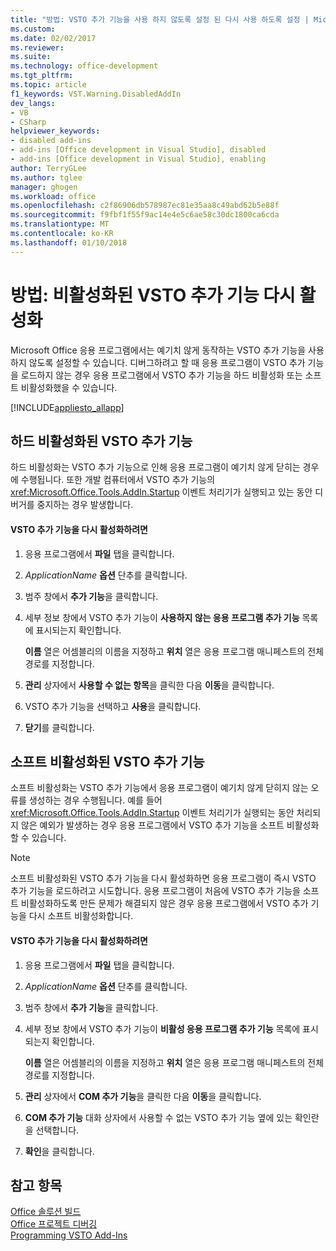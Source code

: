 ```yaml
---
title: "방법: VSTO 추가 기능을 사용 하지 않도록 설정 된 다시 사용 하도록 설정 | Microsoft Docs"
ms.custom: 
ms.date: 02/02/2017
ms.reviewer: 
ms.suite: 
ms.technology: office-development
ms.tgt_pltfrm: 
ms.topic: article
f1_keywords: VST.Warning.DisabledAddIn
dev_langs:
- VB
- CSharp
helpviewer_keywords:
- disabled add-ins
- add-ins [Office development in Visual Studio], disabled
- add-ins [Office development in Visual Studio], enabling
author: TerryGLee
ms.author: tglee
manager: ghogen
ms.workload: office
ms.openlocfilehash: c2f86906db578987ec81e35aa8c49abd62b5e88f
ms.sourcegitcommit: f9fbf1f55f9ac14e4e5c6ae58c30dc1800ca6cda
ms.translationtype: MT
ms.contentlocale: ko-KR
ms.lasthandoff: 01/10/2018
---
```

# <a name="how-to-re-enable-a-vsto-add-in-that-has-been-disabled"></a>방법: 비활성화된 VSTO 추가 기능 다시 활성화
  Microsoft Office 응용 프로그램에서는 예기치 않게 동작하는 VSTO 추가 기능을 사용하지 않도록 설정할 수 있습니다. 디버그하려고 할 때 응용 프로그램이 VSTO 추가 기능을 로드하지 않는 경우 응용 프로그램에서 VSTO 추가 기능을 하드 비활성화 또는 소프트 비활성화했을 수 있습니다.  
  
 [!INCLUDE[appliesto_allapp](../vsto/includes/appliesto-allapp-md.md)]  
  
## <a name="hard-disabled-vsto-add-ins"></a>하드 비활성화된 VSTO 추가 기능  
 하드 비활성화는 VSTO 추가 기능으로 인해 응용 프로그램이 예기치 않게 닫히는 경우에 수행됩니다. 또한 개발 컴퓨터에서 VSTO 추가 기능의 <xref:Microsoft.Office.Tools.AddIn.Startup> 이벤트 처리기가 실행되고 있는 동안 디버거를 중지하는 경우 발생합니다.  
  
#### <a name="to-re-enable-a-vsto-add-in"></a>VSTO 추가 기능을 다시 활성화하려면  
  
1.  응용 프로그램에서 **파일** 탭을 클릭합니다.  
  
2.  *ApplicationName* **옵션** 단추를 클릭합니다.  
  
3.  범주 창에서 **추가 기능**을 클릭합니다.  
  
4.  세부 정보 창에서 VSTO 추가 기능이 **사용하지 않는 응용 프로그램 추가 기능** 목록에 표시되는지 확인합니다.  
  
     **이름** 열은 어셈블리의 이름을 지정하고 **위치** 열은 응용 프로그램 매니페스트의 전체 경로를 지정합니다.  
  
5.  **관리** 상자에서 **사용할 수 없는 항목**을 클릭한 다음 **이동**을 클릭합니다.  
  
6.  VSTO 추가 기능을 선택하고 **사용**을 클릭합니다.  
  
7.  **닫기**를 클릭합니다.  
  
## <a name="soft-disabled-vsto-add-ins"></a>소프트 비활성화된 VSTO 추가 기능  
 소프트 비활성화는 VSTO 추가 기능에서 응용 프로그램이 예기치 않게 닫히지 않는 오류를 생성하는 경우 수행됩니다. 예를 들어 <xref:Microsoft.Office.Tools.AddIn.Startup> 이벤트 처리기가 실행되는 동안 처리되지 않은 예외가 발생하는 경우 응용 프로그램에서 VSTO 추가 기능을 소프트 비활성화할 수 있습니다.  
  
> [!NOTE]  
>  소프트 비활성화된 VSTO 추가 기능을 다시 활성화하면 응용 프로그램이 즉시 VSTO 추가 기능을 로드하려고 시도합니다. 응용 프로그램이 처음에 VSTO 추가 기능을 소프트 비활성화하도록 만든 문제가 해결되지 않은 경우 응용 프로그램에서 VSTO 추가 기능을 다시 소프트 비활성화합니다.  
  
#### <a name="to-re-enable-an-vsto-add-in"></a>VSTO 추가 기능을 다시 활성화하려면  
  
1.  응용 프로그램에서 **파일** 탭을 클릭합니다.  
  
2.  *ApplicationName* **옵션** 단추를 클릭합니다.  
  
3.  범주 창에서 **추가 기능**을 클릭합니다.  
  
4.  세부 정보 창에서 VSTO 추가 기능이 **비활성 응용 프로그램 추가 기능** 목록에 표시되는지 확인합니다.  
  
     **이름** 열은 어셈블리의 이름을 지정하고 **위치** 열은 응용 프로그램 매니페스트의 전체 경로를 지정합니다.  
  
5.  **관리** 상자에서 **COM 추가 기능**을 클릭한 다음 **이동**을 클릭합니다.  
  
6.  **COM 추가 기능** 대화 상자에서 사용할 수 없는 VSTO 추가 기능 옆에 있는 확인란을 선택합니다.  
  
7.  **확인**을 클릭합니다.  
  
## <a name="see-also"></a>참고 항목  
 [Office 솔루션 빌드](../vsto/building-office-solutions.md)   
 [Office 프로젝트 디버깅](../vsto/debugging-office-projects.md)   
 [Programming VSTO Add-Ins](../vsto/programming-vsto-add-ins.md)  
  
  